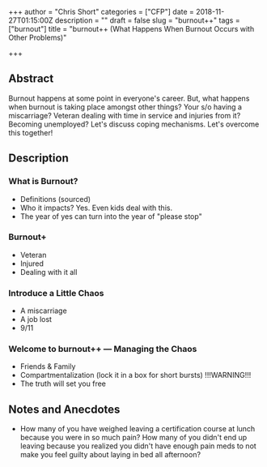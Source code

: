 +++
author = "Chris Short"
categories = ["CFP"]
date = 2018-11-27T01:15:00Z
description = ""
draft = false
slug = "burnout++"
tags = ["burnout"]
title = "burnout++ (What Happens When Burnout Occurs with Other Problems)"

+++

## Abstract

Burnout happens at some point in everyone's career. But, what happens when burnout is taking place amongst other things? Your s/o having a miscarriage? Veteran dealing with time in service and injuries from it? Becoming unemployed? Let's discuss coping mechanisms. Let's overcome this together!

## Description

### What is Burnout?

* Definitions (sourced)
* Who it impacts? Yes. Even kids deal with this.
* The year of yes can turn into the year of "please stop"

### Burnout+

* Veteran
* Injured
* Dealing with it all

### Introduce a Little Chaos

* A miscarriage
* A job lost
* 9/11

### Welcome to burnout++ — Managing the Chaos

* Friends & Family
* Compartmentalization (lock it in a box for short bursts) !!!WARNING!!!
* The truth will set you free

## Notes and Anecdotes

* How many of you have weighed leaving a certification course at lunch because you were in so much pain? How many of you didn't end up leaving because you realized you didn't have enough pain meds to not make you feel guilty about laying in bed all afternoon?
